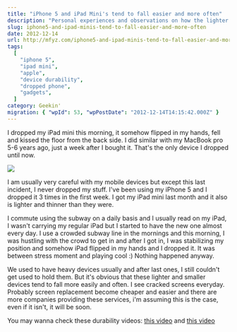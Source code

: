 ```yaml
---
title: "iPhone 5 and iPad Mini's tend to fall easier and more often"
description: "Personal experiences and observations on how the lighter and thinner designs of iPhone 5 and iPad Mini might make them more prone to accidental drops and damage."
slug: iphone5-and-ipad-minis-tend-to-fall-easier-and-more-often
date: 2012-12-14
url: http://mfyz.com/iphone5-and-ipad-minis-tend-to-fall-easier-and-more-often/
tags:
  [
    "iphone 5",
    "ipad mini",
    "apple",
    "device durability",
    "dropped phone",
    "gadgets",
  ]
category: Geekin'
migration: { "wpId": 53, "wpPostDate": "2012-12-14T14:15:42.000Z" }
---
```


I dropped my iPad mini this morning, it somehow flipped in my hands, fell and kissed the floor from the back side. I did similar with my MacBook pro 5-6 years ago, just a week after I bought it. That's the only device I dropped until now.

![](/images/archive/en/2020/05/cracked-iphone_pirlwt.jpg?)

I am usually very careful with my mobile devices but except this last incident, I never dropped my stuff. I've been using my iPhone 5 and I dropped it 3 times in the first week. I got my iPad mini last month and it also is lighter and thinner than they were.

I commute using the subway on a daily basis and I usually read on my iPad, I wasn't carrying my regular iPad but I started to have the new one almost every day. I use a crowded subway line in the mornings and this morning, I was hustling with the crowd to get in and after I got in, I was stabilizing my position and somehow iPad flipped in my hands and I dropped it. It was between stress moment and playing cool :) Nothing happened anyway.

We used to have heavy devices usually and after last ones, I still couldn't get used to hold them. But it's obvious that these lighter and smaller devices tend to fall more easily and often. I see cracked screens everyday. Probably screen replacement become cheaper and easier and there are more companies providing these services, i'm assuming this is the case, even if it isn't, it will be soon.

You may wanna check these durability videos: [this video](http://youtu.be/pMvE0lkunBg) and [this video](http://youtu.be/T4kBn-GRw1M)
